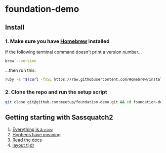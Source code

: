 # foundation-demo

## Install

### 1. Make sure you have [Homebrew](http://brew.sh/) installed

If the following terminal command doesn't print a version number...
```bash
brew --version
```

...then run this:
```bash
ruby -e "$(curl -fsSL https://raw.githubusercontent.com/Homebrew/install/master/install)"
```

### 2. Clone the repo and run the setup script

```bash
git clone git@github.com:meetup/foundation-demo.git && cd foundation-demo && ./setup.sh
```

## Getting starting with Sassquatch2

1. [Everything is a `view`](https://github.com/meetup/sassquatch2/wiki/View-DOM-structure)
2. [Hyphens have meaning](https://github.com/meetup/sassquatch2/wiki/Code-standards-&-guidelines#pcv-class-name-convention)
3. [Read the docs](http://meetup.github.io/sassquatch2/)
4. [layout tl;dr](https://github.com/meetup/sassquatch2/wiki/tl;dr)

